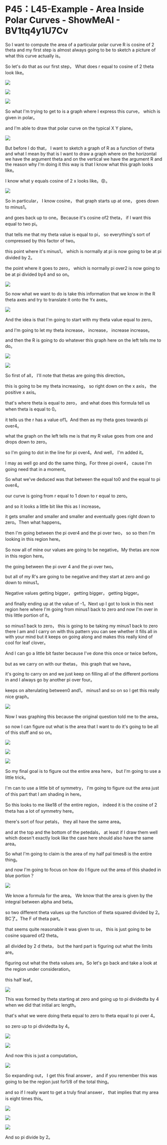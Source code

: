 # P45：L45-Example - Area Inside Polar Curves - ShowMeAI - BV1tq4y1U7Cv

So I want to compute the area of a particular polar curve R is cosine of 2 theta and my first step is almost always going to be to sketch a picture of what this curve actually is。

 So let's do that as our first step， What does r equal to cosine of 2 theta look like。



![](img/481bdc046113182045e2439fa3d8a774_1.png)

![](img/481bdc046113182045e2439fa3d8a774_2.png)

![](img/481bdc046113182045e2439fa3d8a774_3.png)

So what I'm trying to get to is a graph where I express this curve， which is given in polar。

 and I'm able to draw that polar curve on the typical X Y plane。



![](img/481bdc046113182045e2439fa3d8a774_5.png)

But before I do that， I want to sketch a graph of R as a function of theta and what I mean by that is I want to draw a graph where on the horizontal we have the argument theta and on the vertical we have the argument R and the reason why I'm doing it this way is that I know what this graph looks like。

 I know what y equals cosine of 2 x looks like。😡。

![](img/481bdc046113182045e2439fa3d8a774_7.png)

So in particular， I know cosine， that graph starts up at one， goes down to minus1。

 and goes back up to one。Because it's cosine of2 theta， if I want this equal to two pi。

 that tells me that my theta value is equal to pi， so everything's sort of compressed by this factor of two。

 this point where it's minus1， which is normally at pi is now going to be at pi divided by 2。

 the point where it goes to zero， which is normally pi over2 is now going to be at pi divided by4 and so on。



![](img/481bdc046113182045e2439fa3d8a774_9.png)

So now what we want to do is take this information that we know in the R theta axes and try to translate it onto the Yx axes。



![](img/481bdc046113182045e2439fa3d8a774_11.png)

And the idea is that I'm going to start with my theta value equal to zero。

 and I'm going to let my theta increase， increase， increase increase。

 and then the R is going to do whatever this graph here on the left tells me to do。



![](img/481bdc046113182045e2439fa3d8a774_13.png)

![](img/481bdc046113182045e2439fa3d8a774_14.png)

So first of all， I'll note that thetas are going this direction。

 this is going to be my theta increasing， so right down on the x axis， the positive x axis。

 that's where theta is equal to zero， and what does this formula tell us when theta is equal to 0。

 it tells us the r has a value of1。And then as my theta goes towards pi over4。

 what the graph on the left tells me is that my R value goes from one and drops down to zero。

 so I'm going to dot in the line for pi over4。And well， I'm added it。

 I may as well go and do the same thing。For three pi over4， cause I'm going need that in a moment。

So what we've deduced was that between the equal to0 and the equal to pi over4。

 our curve is going from r equal to 1 down to r equal to  zero。

 and so it looks a little bit like this as I increase。

 it gets smaller and smaller and smaller and eventually goes right down to zero。Then what happens。

 then I'm going between the pi over4 and the pi over two， so so then I'm looking in this region here。

So now all of mine our values are going to be negative。My thetas are now in this region here。

 the going between the pi over 4 and the pi over two。

 but all of my R's are going to be negative and they start at zero and go down to minus1。

Negative values getting bigger， getting bigger， getting bigger。

 and finally ending up at the value of -1。Next up I got to look in this next region here where I'm going from minus1 back to zero and now I'm over in this little portion of it。

 so minus1 back to zero， this is going to be taking my minus1 back to zero there I am and I carry on with this pattern you can see whether it fills all in with your mind but it keeps on going along and makes this really kind of cool for leaf clover。

And I can go a little bit faster because I've done this once or twice before。

 but as we carry on with our thetas， this graph that we have。

 it's going to carry on and we just keep on filling all of the different portions in and I always go by another pi over four。

 keeps on alterulating between0 and1， minus1 and so on so I get this really nice graph。



![](img/481bdc046113182045e2439fa3d8a774_16.png)

Now I was graphing this because the original question told me to the area。

 so now I can figure out what is the area that I want to do it's going to be all of this stuff and so on。



![](img/481bdc046113182045e2439fa3d8a774_18.png)

![](img/481bdc046113182045e2439fa3d8a774_19.png)

![](img/481bdc046113182045e2439fa3d8a774_20.png)

So my final goal is to figure out the entire area here， but I'm going to use a little trick。

 I'm can to use a little bit of symmetry， I'm going to figure out the area just of this part that I am shading in here。

So this looks to me like18 of the entire region， indeed it is the cosine of 2 theta has a lot of symmetry here。

 there's sort of four petals， they all have the same area。

 and at the top and the bottom of the petedals， at least if I draw them well which doesn't exactly look like the case here should also have the same area。

So what I'm going to claim is the area of my half pal times8 is the entire thing。

 and now I'm going to focus on how do I figure out the area of this shaded in blue portion？



![](img/481bdc046113182045e2439fa3d8a774_22.png)

We know a formula for the area。 We know that the area is given by the integral between alpha and beta。

 so two different theta values up the function of theta squared divided by 2。BC了。The F of theta part。

 that seems quite reasonable it was given to us， this is just going to be cosine squared of2 theta。

 all divided by 2 d theta， but the hard part is figuring out what the limits are。

 figuring out what the theta values are。So let's go back and take a look at the region under consideration。

 this half leaf。

![](img/481bdc046113182045e2439fa3d8a774_24.png)

This was formed by theta starting at zero and going up to pi dividedta by 4 when we did that initial arc length。

 that's what we were doing theta equal to  zero to theta equal to pi over 4。

 so zero up to pi dividedta by 4。

![](img/481bdc046113182045e2439fa3d8a774_26.png)

![](img/481bdc046113182045e2439fa3d8a774_27.png)

And now this is just a computation。

![](img/481bdc046113182045e2439fa3d8a774_29.png)

So expanding out， I get this final answer， and if you remember this was going to be the region just for1/8 of the total thing。

 and so if I really want to get a truly final answer， that implies that my area is eight times this。



![](img/481bdc046113182045e2439fa3d8a774_31.png)

![](img/481bdc046113182045e2439fa3d8a774_32.png)

![](img/481bdc046113182045e2439fa3d8a774_33.png)

And so pi divide by 2。